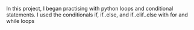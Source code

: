 In this project, I began practising with python loops and conditional statements. I used the conditionals if, if..else, and if..elif..else with for and while loops
